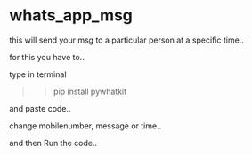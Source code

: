 # whats_app_msg
this will send your msg to a particular person at a specific time..


for this you have to..

type in terminal
>>pip install pywhatkit

and paste code..

change mobilenumber, message or time..

and then Run the code..
